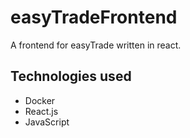 # easyTradeFrontend

A frontend for easyTrade written in react.

## Technologies used

- Docker
- React.js
- JavaScript
